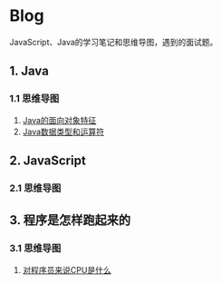 # Blog
JavaScript、Java的学习笔记和思维导图，遇到的面试题。
## 1. Java
### 1.1 思维导图
  1. [Java的面向对象特征](./MindMap/Java/Java的面向对象特征.png)
  2. [Java数据类型和运算符](./MindMap/Java/Java数据类型和运算符.png)
## 2. JavaScript
### 2.1 思维导图

## 3. 程序是怎样跑起来的
### 3.1 思维导图
  1. [对程序员来说CPU是什么](./MindMap/程序是怎样跑起来的/对程序员来说CPU是什么.png)
